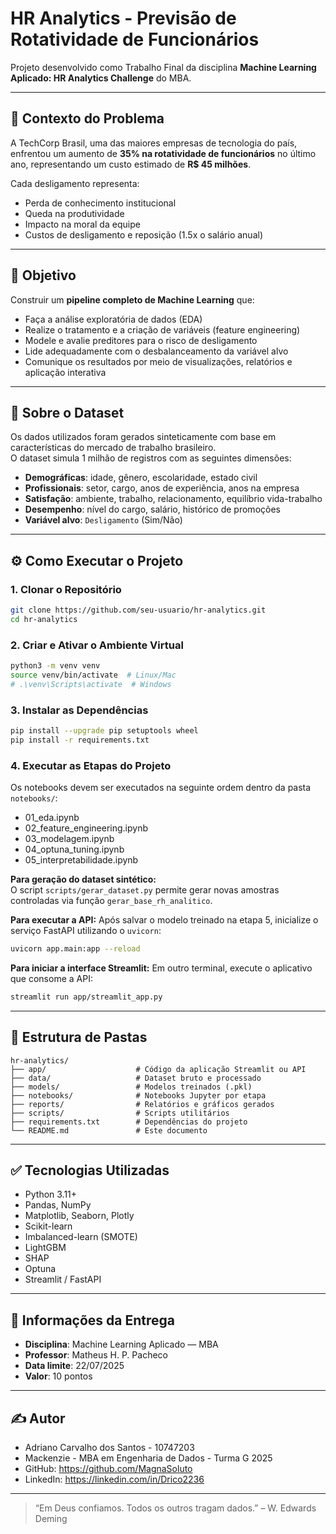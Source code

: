 
# HR Analytics - Previsão de Rotatividade de Funcionários

Projeto desenvolvido como Trabalho Final da disciplina **Machine Learning Aplicado: HR Analytics Challenge** do MBA.

---

## 📘 Contexto do Problema

A TechCorp Brasil, uma das maiores empresas de tecnologia do país, enfrentou um aumento de **35% na rotatividade de funcionários** no último ano, representando um custo estimado de **R$ 45 milhões**.

Cada desligamento representa:
- Perda de conhecimento institucional  
- Queda na produtividade  
- Impacto na moral da equipe  
- Custos de desligamento e reposição (1.5x o salário anual)

---

## 🎯 Objetivo

Construir um **pipeline completo de Machine Learning** que:
- Faça a análise exploratória de dados (EDA)
- Realize o tratamento e a criação de variáveis (feature engineering)
- Modele e avalie preditores para o risco de desligamento
- Lide adequadamente com o desbalanceamento da variável alvo
- Comunique os resultados por meio de visualizações, relatórios e aplicação interativa

---

## 🧠 Sobre o Dataset

Os dados utilizados foram gerados sinteticamente com base em características do mercado de trabalho brasileiro.  
O dataset simula 1 milhão de registros com as seguintes dimensões:

- **Demográficas**: idade, gênero, escolaridade, estado civil  
- **Profissionais**: setor, cargo, anos de experiência, anos na empresa  
- **Satisfação**: ambiente, trabalho, relacionamento, equilíbrio vida-trabalho  
- **Desempenho**: nível do cargo, salário, histórico de promoções  
- **Variável alvo**: `Desligamento` (Sim/Não)

---

## ⚙️ Como Executar o Projeto

### 1. Clonar o Repositório

```bash
git clone https://github.com/seu-usuario/hr-analytics.git
cd hr-analytics
```

### 2. Criar e Ativar o Ambiente Virtual

```bash
python3 -m venv venv
source venv/bin/activate  # Linux/Mac
# .\venv\Scripts\activate  # Windows
```

### 3. Instalar as Dependências

```bash
pip install --upgrade pip setuptools wheel
pip install -r requirements.txt
```

### 4. Executar as Etapas do Projeto

Os notebooks devem ser executados na seguinte ordem dentro da pasta `notebooks/`:

- 01_eda.ipynb
- 02_feature_engineering.ipynb
- 03_modelagem.ipynb
- 04_optuna_tuning.ipynb
- 05_interpretabilidade.ipynb

**Para geração do dataset sintético:**  
O script `scripts/gerar_dataset.py` permite gerar novas amostras controladas via função `gerar_base_rh_analitico`.

**Para executar a API:**
Após salvar o modelo treinado na etapa 5, inicialize o serviço FastAPI utilizando o `uvicorn`:
```bash
uvicorn app.main:app --reload
```

**Para iniciar a interface Streamlit:**
Em outro terminal, execute o aplicativo que consome a API:
```bash
streamlit run app/streamlit_app.py
```

---

## 📁 Estrutura de Pastas

```
hr-analytics/
├── app/                    # Código da aplicação Streamlit ou API
├── data/                   # Dataset bruto e processado
├── models/                 # Modelos treinados (.pkl)
├── notebooks/              # Notebooks Jupyter por etapa
├── reports/                # Relatórios e gráficos gerados
├── scripts/                # Scripts utilitários
├── requirements.txt        # Dependências do projeto
└── README.md               # Este documento
```

---

## ✅ Tecnologias Utilizadas

- Python 3.11+
- Pandas, NumPy
- Matplotlib, Seaborn, Plotly
- Scikit-learn
- Imbalanced-learn (SMOTE)
- LightGBM
- SHAP
- Optuna
- Streamlit / FastAPI

---

## 📅 Informações da Entrega

- **Disciplina**: Machine Learning Aplicado — MBA
- **Professor**: Matheus H. P. Pacheco
- **Data limite**: 22/07/2025
- **Valor**: 10 pontos

---

## ✍️ Autor

- Adriano Carvalho dos Santos - 10747203  
- Mackenzie - MBA em Engenharia de Dados - Turma G 2025  
- GitHub: https://github.com/MagnaSoluto  
- LinkedIn: https://linkedin.com/in/Drico2236

---

> “Em Deus confiamos. Todos os outros tragam dados.” – W. Edwards Deming
